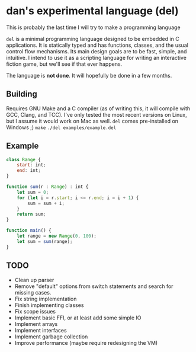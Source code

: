 # dan's experimental language (del)
This is probably the last time I will try to make a programming language

`del` is a minimal programming language designed to be embedded in C applications. It is statically typed and has functions, classes, and the usual control flow mechanisms. Its main design goals are to be fast, simple, and intuitive. I intend to use it as a scripting language for writing an interactive fiction game, but we'll see if that ever happens.

The language is **not done**. It will hopefully be done in a few months.

## Building
Requires GNU Make and a C compiler (as of writing this, it will compile with GCC, Clang, and TCC). I've only tested the most recent versions on Linux, but I assume it would work on Mac as well. `del` comes pre-installed on Windows ;)
`make`
`./del examples/example.del`

## Example
``` js
class Range {
    start: int;
    end: int;
}

function sum(r : Range) : int {
    let sum = 0;
    for (let i = r.start; i <= r.end; i = i + 1) {
        sum = sum + i;
    }
    return sum;
}

function main() {
    let range = new Range(0, 100);
    let sum = sum(range);
}
```

## TODO
- Clean up parser
- Remove "default" options from switch statements and search for missing cases.
- Fix string implementation
- Finish implementing classes 
- Fix scope issues
- Implement basic FFI, or at least add some simple IO
- Implement arrays
- Implement interfaces
- Implement garbage collection
- Improve performance (maybe require redesigning the VM)
